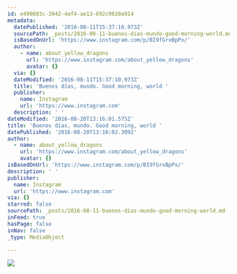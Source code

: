 ```yaml
---
id: e490003c-3042-4af4-ae13-692c9820a914
metadata:
  datePublished: '2016-08-11T15:37:10.973Z'
  sourcePath: _posts/2016-08-11-buenos-dias-mundo-good-morning-world.md
  isBasedOnUrl: 'https://www.instagram.com/p/BI9fGrxBpPx/'
  author:
    - name: about_yellow_dragons
      url: 'https://www.instagram.com/about_yellow_dragons'
      avatar: {}
  via: {}
  dateModified: '2016-08-11T15:37:10.973Z'
  title: 'Buenos días, mundo. Good morning, world '
  publisher:
    name: Instagram
    url: 'https://www.instagram.com'
  description: ' '
dateModified: '2016-08-20T13:16:01.575Z'
title: 'Buenos días, mundo. Good morning, world '
datePublished: '2016-08-20T13:16:02.309Z'
author:
  - name: about_yellow_dragons
    url: 'https://www.instagram.com/about_yellow_dragons'
    avatar: {}
isBasedOnUrl: 'https://www.instagram.com/p/BI9fGrxBpPx/'
description: ' '
publisher:
  name: Instagram
  url: 'https://www.instagram.com'
via: {}
starred: false
sourcePath: _posts/2016-08-11-buenos-dias-mundo-good-morning-world.md
inFeed: true
hasPage: false
inNav: false
_type: MediaObject

---
```

![](https://imgflo.herokuapp.com/graph/vahj1ThiexotieMo/edf1eeb1be18ca0935ad727474e39a15/croprotate.jpg?cropheight=460&cropwidth=640&degrees=0&input=https%3A%2F%2Fscontent.cdninstagram.com%2Ft51.2885-15%2Fs640x640%2Fsh0.08%2Fe35%2F13767680_131425457301010_577962008_n.jpg%3Fig_cache_key%3DMTMxNDM0MzQ2NTAxNDE3MDYwOQ%253D%253D.2&x=0&y=92)